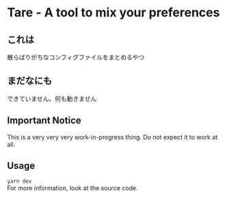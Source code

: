 # Tare - A tool to mix your preferences
## これは
散らばりがちなコンフィグファイルをまとめるやつ
## まだなにも
できていません。何も動きません

## Important Notice
This is a very very very work-in-progress thing. Do not expect it to work at all. 

## Usage
`yarn dev`  
For more information, look at the source code. 